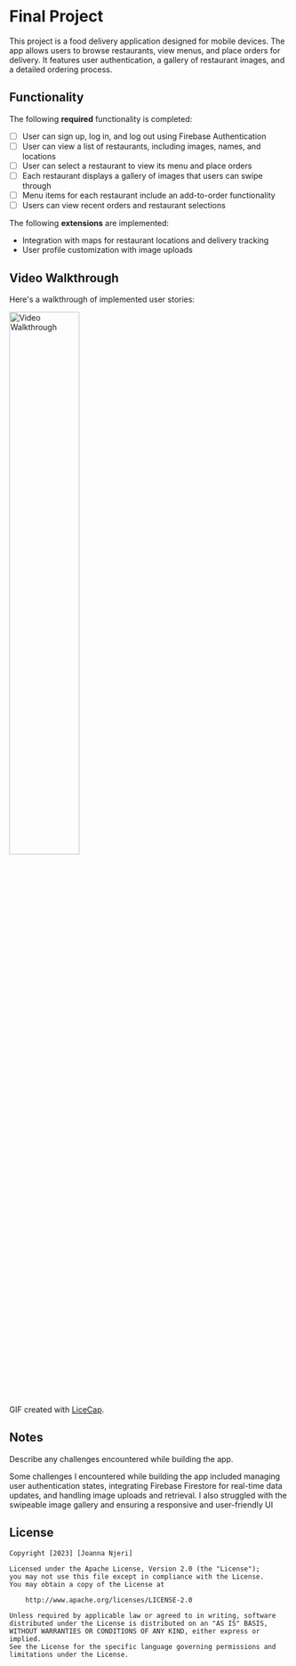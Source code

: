 # Final Project

This project is a food delivery application designed for mobile devices. The app allows users to 
browse restaurants, view menus, and place orders for delivery. It features user authentication, 
a gallery of restaurant images, and a detailed ordering process.

## Functionality 

The following **required** functionality is completed:

* [ ] User can sign up, log in, and log out using Firebase Authentication
* [ ] User can view a list of restaurants, including images, names, and locations
* [ ] User can select a restaurant to view its menu and place orders
* [ ] Each restaurant displays a gallery of images that users can swipe through
* [ ] Menu items for each restaurant include an add-to-order functionality
* [ ] Users can view recent orders and restaurant selections

The following **extensions** are implemented:

* Integration with maps for restaurant locations and delivery tracking
* User profile customization with image uploads

## Video Walkthrough

Here's a walkthrough of implemented user stories:

<img src='walkthrough.gif' title='Video Walkthrough' width='50%' alt='Video Walkthrough' />

GIF created with [LiceCap](http://www.cockos.com/licecap/).

## Notes

Describe any challenges encountered while building the app.

Some challenges I encountered while building the app included managing user authentication states, 
integrating Firebase Firestore for real-time data updates, and handling image uploads and retrieval. 
I also struggled with the swipeable image gallery and ensuring a responsive and user-friendly UI


## License

    Copyright [2023] [Joanna Njeri]

    Licensed under the Apache License, Version 2.0 (the "License");
    you may not use this file except in compliance with the License.
    You may obtain a copy of the License at

        http://www.apache.org/licenses/LICENSE-2.0

    Unless required by applicable law or agreed to in writing, software
    distributed under the License is distributed on an "AS IS" BASIS,
    WITHOUT WARRANTIES OR CONDITIONS OF ANY KIND, either express or implied.
    See the License for the specific language governing permissions and
    limitations under the License.
